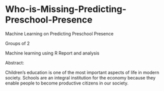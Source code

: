 # Who-is-Missing-Predicting-Preschool-Presence
Machine Learning on Predicting Preschool Presence

Groups of 2 

Machine learning using R
Report and analysis

Abstract: 

Children’s education is one of the most important aspects of life in modern society. Schools are an
integral institution for the economy because they enable people to become productive citizens in
our society. 
